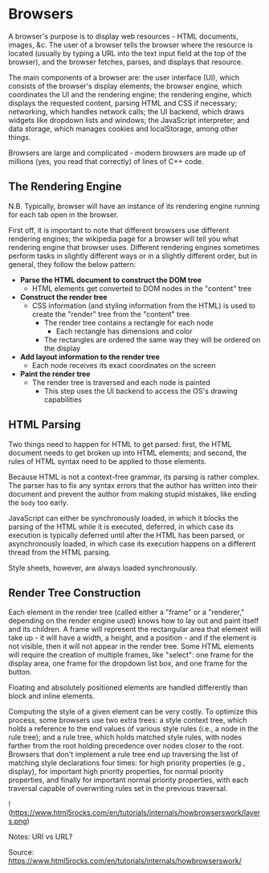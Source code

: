 # Browsers

A browser's purpose is to display web resources - HTML documents, images, &c.
The user of a browser tells the browser where the resource is located (usually
by typing a URL into the text input field at the top of the browser), and the browser fetches, parses, and displays that resource.

The main components of a browser are: the user interface (UI), which consists
of the browser's display elements; the browser engine, which coordinates the UI
and the rendering engine; the rendering engine, which displays the requested
content, parsing HTML and CSS if necessary; networking, which handles network
calls; the UI backend, which draws widgets like dropdown lists and windows; the
JavaScript interpreter; and data storage, which manages cookies and
localStorage, among other things. 

Browsers are large and complicated - modern browsers are made up of millions
(yes, you read that correctly) of lines of C++ code.

## The Rendering Engine

N.B. Typically, browser will have an instance of its rendering engine running
for each tab open in the browser.

First off, it is important to note that different browsers use different
rendering engines; the wikipedia page for a browser will tell you what
rendering engine that browser uses. Different rendering engines sometimes
perform tasks in slightly different ways or in a slightly different order, but
in general, they follow the below pattern:

+ **Parse the HTML document to construct the DOM tree**
  + HTML elements get converted to DOM nodes in the "content" tree
+ **Construct the render tree**
  + CSS information (and styling information from the HTML) is used to create
  the "render" tree from the "content" tree
    + The render tree contains a rectangle for each node
      + Each rectangle has dimensions and color
    + The rectangles are ordered the same way they will be ordered on the
    display
+ **Add layout information to the render tree**
  + Each node receives its exact coordinates on the screen
+ **Paint the render tree**
  + The render tree is traversed and each node is painted
    + This step uses the UI backend to access the OS's drawing capabilities

## HTML Parsing

Two things need to happen for HTML to get parsed: first, the HTML document
needs to get broken up into HTML elements; and second, the rules of HTML syntax
need to be applied to those elements.

Because HTML is not a context-free grammar, its parsing is rather complex. The
parser has to fix any syntax errors that the author has written into their
document and prevent the author from making stupid mistakes, like ending the
`body` too early.

JavaScript can either be synchronously loaded, in which it blocks the parsing
of the HTML while it is executed, deferred, in which case its execution is
typically deferred until after the HTML has been parsed, or asynchronously
loaded, in which case its execution happens on a different thread from the HTML
parsing.

Style sheets, however, are always loaded synchronously.

## Render Tree Construction

Each element in the render tree (called either a "frame" or a "renderer,"
depending on the render engine used) knows how to lay out and paint itself and
its children. A frame will represent the rectangular area that element will
take up - it will have a width, a height, and a position - and if the element
is not visible, then it will not appear in the render tree. Some HTML elements
will require the creation of multiple frames, like "select": one frame for the
display area, one frame for the dropdown list box, and one frame for the
button.

Floating and absolutely positioned elements are handled differently than block
and inline elements.

Computing the style of a given element can be very costly. To optimize this
process, some browsers use two extra trees: a style context tree, which holds a
reference to the end values of various style rules (i.e., a node in the rule
tree); and a rule tree, which holds matched style rules, with nodes farther
from the root holding precedence over nodes closer to the root. Browsers that
don't implement a rule tree end up traversing the list of matching style
declarations four times: for high priority properties (e.g., display), for
important high priority properties, for normal priority properties, and finally
for important normal priority properties, with each traversal capable of
overwriting rules set in the previous traversal.



!(https://www.html5rocks.com/en/tutorials/internals/howbrowserswork/layers.png)



Notes:
URI vs URL?

Source: https://www.html5rocks.com/en/tutorials/internals/howbrowserswork/